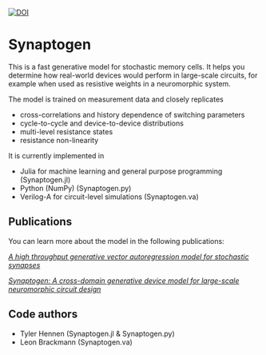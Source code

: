 [![DOI](https://zenodo.org/badge/619079250.svg)](https://zenodo.org/doi/10.5281/zenodo.10942560)

# Synaptogen

This is a fast generative model for stochastic memory cells.  It helps you determine how real-world devices would perform in large-scale circuits, for example when used as resistive weights in a neuromorphic system.

The model is trained on measurement data and closely replicates
- cross-correlations and history dependence of switching parameters
- cycle-to-cycle and device-to-device distributions
- multi-level resistance states
- resistance non-linearity


It is currently implemented in
- Julia for machine learning and general purpose programming (Synaptogen.jl)
- Python (NumPy) (Synaptogen.py)
- Verilog-A for circuit-level simulations (Synaptogen.va)

## Publications

You can learn more about the model in the following publications:

[*A high throughput generative vector autoregression model for stochastic synapses*](https://www.frontiersin.org/journals/neuroscience/articles/10.3389/fnins.2022.941753/full)

[*Synaptogen: A cross-domain generative device model for large-scale neuromorphic circuit design*](https://arxiv.org/abs/2404.06344)

## Code authors

- Tyler Hennen (Synaptogen.jl & Synaptogen.py)
- Leon Brackmann (Synaptogen.va)